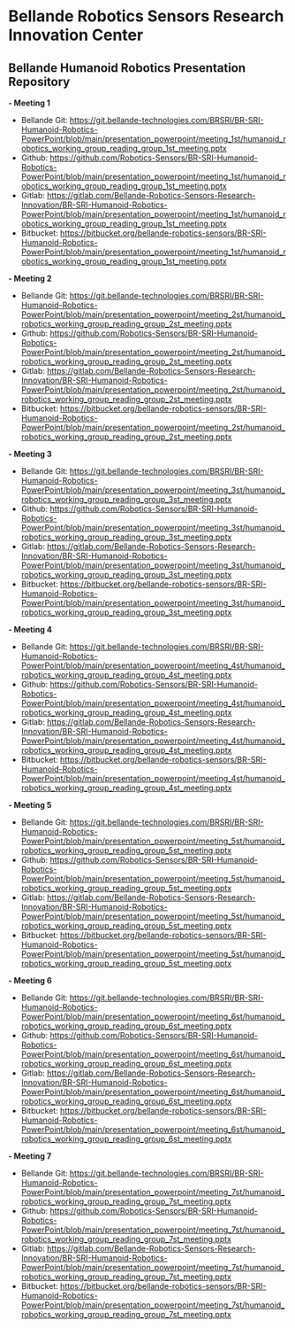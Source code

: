 # Bellande Robotics Sensors Research Innovation Center

## Bellande Humanoid Robotics Presentation Repository
**- Meeting 1**
- Bellande Git: https://git.bellande-technologies.com/BRSRI/BR-SRI-Humanoid-Robotics-PowerPoint/blob/main/presentation_powerpoint/meeting_1st/humanoid_robotics_working_group_reading_group_1st_meeting.pptx
- Github: https://github.com/Robotics-Sensors/BR-SRI-Humanoid-Robotics-PowerPoint/blob/main/presentation_powerpoint/meeting_1st/humanoid_robotics_working_group_reading_group_1st_meeting.pptx
- Gitlab: https://gitlab.com/Bellande-Robotics-Sensors-Research-Innovation/BR-SRI-Humanoid-Robotics-PowerPoint/blob/main/presentation_powerpoint/meeting_1st/humanoid_robotics_working_group_reading_group_1st_meeting.pptx
- Bitbucket: https://bitbucket.org/bellande-robotics-sensors/BR-SRI-Humanoid-Robotics-PowerPoint/blob/main/presentation_powerpoint/meeting_1st/humanoid_robotics_working_group_reading_group_1st_meeting.pptx

**- Meeting 2**
- Bellande Git: https://git.bellande-technologies.com/BRSRI/BR-SRI-Humanoid-Robotics-PowerPoint/blob/main/presentation_powerpoint/meeting_2st/humanoid_robotics_working_group_reading_group_2st_meeting.pptx
- Github: https://github.com/Robotics-Sensors/BR-SRI-Humanoid-Robotics-PowerPoint/blob/main/presentation_powerpoint/meeting_2st/humanoid_robotics_working_group_reading_group_2st_meeting.pptx
- Gitlab: https://gitlab.com/Bellande-Robotics-Sensors-Research-Innovation/BR-SRI-Humanoid-Robotics-PowerPoint/blob/main/presentation_powerpoint/meeting_2st/humanoid_robotics_working_group_reading_group_2st_meeting.pptx
- Bitbucket: https://bitbucket.org/bellande-robotics-sensors/BR-SRI-Humanoid-Robotics-PowerPoint/blob/main/presentation_powerpoint/meeting_2st/humanoid_robotics_working_group_reading_group_2st_meeting.pptx

**- Meeting 3**
- Bellande Git: https://git.bellande-technologies.com/BRSRI/BR-SRI-Humanoid-Robotics-PowerPoint/blob/main/presentation_powerpoint/meeting_3st/humanoid_robotics_working_group_reading_group_3st_meeting.pptx
- Github: https://github.com/Robotics-Sensors/BR-SRI-Humanoid-Robotics-PowerPoint/blob/main/presentation_powerpoint/meeting_3st/humanoid_robotics_working_group_reading_group_3st_meeting.pptx
- Gitlab: https://gitlab.com/Bellande-Robotics-Sensors-Research-Innovation/BR-SRI-Humanoid-Robotics-PowerPoint/blob/main/presentation_powerpoint/meeting_3st/humanoid_robotics_working_group_reading_group_3st_meeting.pptx
- Bitbucket: https://bitbucket.org/bellande-robotics-sensors/BR-SRI-Humanoid-Robotics-PowerPoint/blob/main/presentation_powerpoint/meeting_3st/humanoid_robotics_working_group_reading_group_3st_meeting.pptx

**- Meeting 4**
- Bellande Git: https://git.bellande-technologies.com/BRSRI/BR-SRI-Humanoid-Robotics-PowerPoint/blob/main/presentation_powerpoint/meeting_4st/humanoid_robotics_working_group_reading_group_4st_meeting.pptx
- Github: https://github.com/Robotics-Sensors/BR-SRI-Humanoid-Robotics-PowerPoint/blob/main/presentation_powerpoint/meeting_4st/humanoid_robotics_working_group_reading_group_4st_meeting.pptx
- Gitlab: https://gitlab.com/Bellande-Robotics-Sensors-Research-Innovation/BR-SRI-Humanoid-Robotics-PowerPoint/blob/main/presentation_powerpoint/meeting_4st/humanoid_robotics_working_group_reading_group_4st_meeting.pptx
- Bitbucket: https://bitbucket.org/bellande-robotics-sensors/BR-SRI-Humanoid-Robotics-PowerPoint/blob/main/presentation_powerpoint/meeting_4st/humanoid_robotics_working_group_reading_group_4st_meeting.pptx

**- Meeting 5**
- Bellande Git: https://git.bellande-technologies.com/BRSRI/BR-SRI-Humanoid-Robotics-PowerPoint/blob/main/presentation_powerpoint/meeting_5st/humanoid_robotics_working_group_reading_group_5st_meeting.pptx
- Github: https://github.com/Robotics-Sensors/BR-SRI-Humanoid-Robotics-PowerPoint/blob/main/presentation_powerpoint/meeting_5st/humanoid_robotics_working_group_reading_group_5st_meeting.pptx
- Gitlab: https://gitlab.com/Bellande-Robotics-Sensors-Research-Innovation/BR-SRI-Humanoid-Robotics-PowerPoint/blob/main/presentation_powerpoint/meeting_5st/humanoid_robotics_working_group_reading_group_5st_meeting.pptx
- Bitbucket: https://bitbucket.org/bellande-robotics-sensors/BR-SRI-Humanoid-Robotics-PowerPoint/blob/main/presentation_powerpoint/meeting_5st/humanoid_robotics_working_group_reading_group_5st_meeting.pptx

**- Meeting 6**
- Bellande Git: https://git.bellande-technologies.com/BRSRI/BR-SRI-Humanoid-Robotics-PowerPoint/blob/main/presentation_powerpoint/meeting_6st/humanoid_robotics_working_group_reading_group_6st_meeting.pptx
- Github: https://github.com/Robotics-Sensors/BR-SRI-Humanoid-Robotics-PowerPoint/blob/main/presentation_powerpoint/meeting_6st/humanoid_robotics_working_group_reading_group_6st_meeting.pptx
- Gitlab: https://gitlab.com/Bellande-Robotics-Sensors-Research-Innovation/BR-SRI-Humanoid-Robotics-PowerPoint/blob/main/presentation_powerpoint/meeting_6st/humanoid_robotics_working_group_reading_group_6st_meeting.pptx
- Bitbucket: https://bitbucket.org/bellande-robotics-sensors/BR-SRI-Humanoid-Robotics-PowerPoint/blob/main/presentation_powerpoint/meeting_6st/humanoid_robotics_working_group_reading_group_6st_meeting.pptx

**- Meeting 7**
- Bellande Git: https://git.bellande-technologies.com/BRSRI/BR-SRI-Humanoid-Robotics-PowerPoint/blob/main/presentation_powerpoint/meeting_7st/humanoid_robotics_working_group_reading_group_7st_meeting.pptx
- Github: https://github.com/Robotics-Sensors/BR-SRI-Humanoid-Robotics-PowerPoint/blob/main/presentation_powerpoint/meeting_7st/humanoid_robotics_working_group_reading_group_7st_meeting.pptx
- Gitlab: https://gitlab.com/Bellande-Robotics-Sensors-Research-Innovation/BR-SRI-Humanoid-Robotics-PowerPoint/blob/main/presentation_powerpoint/meeting_7st/humanoid_robotics_working_group_reading_group_7st_meeting.pptx
- Bitbucket: https://bitbucket.org/bellande-robotics-sensors/BR-SRI-Humanoid-Robotics-PowerPoint/blob/main/presentation_powerpoint/meeting_7st/humanoid_robotics_working_group_reading_group_7st_meeting.pptx
